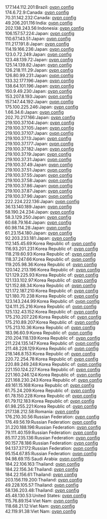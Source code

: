 177.144.112.201:Brazil: [ovpn config](vpn/177_144_112_201.ovpn)  
174.6.72.9:Canada: [ovpn config](vpn/174_6_72_9.ovpn)  
70.31.142.232:Canada: [ovpn config](vpn/70_31_142_232.ovpn)  
49.206.201.116:India: [ovpn config](vpn/49_206_201_116.ovpn)  
202.138.243.56:Indonesia: [ovpn config](vpn/202_138_243_56.ovpn)  
106.157.57.224:Japan: [ovpn config](vpn/106_157_57_224.ovpn)  
110.67.143.51:Japan: [ovpn config](vpn/110_67_143_51.ovpn)  
111.217.191.8:Japan: [ovpn config](vpn/111_217_191_8.ovpn)  
114.19.166.236:Japan: [ovpn config](vpn/114_19_166_236.ovpn)  
123.0.72.249:Japan: [ovpn config](vpn/123_0_72_249.ovpn)  
123.48.139.72:Japan: [ovpn config](vpn/123_48_139_72.ovpn)  
125.14.139.82:Japan: [ovpn config](vpn/125_14_139_82.ovpn)  
126.218.111.29:Japan: [ovpn config](vpn/126_218_111_29.ovpn)  
126.80.99.231:Japan: [ovpn config](vpn/126_80_99_231.ovpn)  
133.32.177.196:Japan: [ovpn config](vpn/133_32_177_196.ovpn)  
138.64.101.196:Japan: [ovpn config](vpn/138_64_101_196.ovpn)  
150.9.49.230:Japan: [ovpn config](vpn/150_9_49_230.ovpn)  
153.207.8.193:Japan: [ovpn config](vpn/153_207_8_193.ovpn)  
157.147.44.192:Japan: [ovpn config](vpn/157_147_44_192.ovpn)  
175.100.225.246:Japan: [ovpn config](vpn/175_100_225_246.ovpn)  
1.66.34.6:Japan: [ovpn config](vpn/1_66_34_6.ovpn)  
202.70.217.166:Japan: [ovpn config](vpn/202_70_217_166.ovpn)  
219.100.37.104:Japan: [ovpn config](vpn/219_100_37_104.ovpn)  
219.100.37.105:Japan: [ovpn config](vpn/219_100_37_105.ovpn)  
219.100.37.107:Japan: [ovpn config](vpn/219_100_37_107.ovpn)  
219.100.37.13:Japan: [ovpn config](vpn/219_100_37_13.ovpn)  
219.100.37.177:Japan: [ovpn config](vpn/219_100_37_177.ovpn)  
219.100.37.182:Japan: [ovpn config](vpn/219_100_37_182.ovpn)  
219.100.37.19:Japan: [ovpn config](vpn/219_100_37_19.ovpn)  
219.100.37.31:Japan: [ovpn config](vpn/219_100_37_31.ovpn)  
219.100.37.49:Japan: [ovpn config](vpn/219_100_37_49.ovpn)  
219.100.37.51:Japan: [ovpn config](vpn/219_100_37_51.ovpn)  
219.100.37.55:Japan: [ovpn config](vpn/219_100_37_55.ovpn)  
219.100.37.58:Japan: [ovpn config](vpn/219_100_37_58.ovpn)  
219.100.37.86:Japan: [ovpn config](vpn/219_100_37_86.ovpn)  
219.100.37.87:Japan: [ovpn config](vpn/219_100_37_87.ovpn)  
219.100.37.96:Japan: [ovpn config](vpn/219_100_37_96.ovpn)  
222.224.222.136:Japan: [ovpn config](vpn/222_224_222_136.ovpn)  
36.13.140.189:Japan: [ovpn config](vpn/36_13_140_189.ovpn)  
58.190.24.234:Japan: [ovpn config](vpn/58_190_24_234.ovpn)  
58.3.129.250:Japan: [ovpn config](vpn/58_3_129_250.ovpn)  
60.68.79.164:Japan: [ovpn config](vpn/60_68_79_164.ovpn)  
60.98.114.28:Japan: [ovpn config](vpn/60_98_114_28.ovpn)  
61.23.154.180:Japan: [ovpn config](vpn/61_23_154_180.ovpn)  
92.203.233.181:Japan: [ovpn config](vpn/92_203_233_181.ovpn)  
112.145.45.69:Korea Republic of: [ovpn config](vpn/112_145_45_69.ovpn)  
116.93.201.231:Korea Republic of: [ovpn config](vpn/116_93_201_231.ovpn)  
118.219.60.93:Korea Republic of: [ovpn config](vpn/118_219_60_93.ovpn)  
118.37.247.66:Korea Republic of: [ovpn config](vpn/118_37_247_66.ovpn)  
119.205.98.36:Korea Republic of: [ovpn config](vpn/119_205_98_36.ovpn)  
120.142.213.196:Korea Republic of: [ovpn config](vpn/120_142_213_196.ovpn)  
121.129.225.93:Korea Republic of: [ovpn config](vpn/121_129_225_93.ovpn)  
121.133.102.97:Korea Republic of: [ovpn config](vpn/121_133_102_97.ovpn)  
121.152.88.34:Korea Republic of: [ovpn config](vpn/121_152_88_34.ovpn)  
121.172.187.210:Korea Republic of: [ovpn config](vpn/121_172_187_210.ovpn)  
121.180.70.238:Korea Republic of: [ovpn config](vpn/121_180_70_238.ovpn)  
123.143.244.99:Korea Republic of: [ovpn config](vpn/123_143_244_99.ovpn)  
124.111.25.216:Korea Republic of: [ovpn config](vpn/124_111_25_216.ovpn)  
125.132.43.152:Korea Republic of: [ovpn config](vpn/125_132_43_152.ovpn)  
175.210.207.226:Korea Republic of: [ovpn config](vpn/175_210_207_226.ovpn)  
175.210.89.207:Korea Republic of: [ovpn config](vpn/175_210_89_207.ovpn)  
175.213.10.36:Korea Republic of: [ovpn config](vpn/175_213_10_36.ovpn)  
183.96.60.9:Korea Republic of: [ovpn config](vpn/183_96_60_9.ovpn)  
210.204.118.139:Korea Republic of: [ovpn config](vpn/210_204_118_139.ovpn)  
211.224.135.147:Korea Republic of: [ovpn config](vpn/211_224_135_147.ovpn)  
211.48.228.129:Korea Republic of: [ovpn config](vpn/211_48_228_129.ovpn)  
218.146.8.153:Korea Republic of: [ovpn config](vpn/218_146_8_153.ovpn)  
220.72.254.78:Korea Republic of: [ovpn config](vpn/220_72_254_78.ovpn)  
220.89.249.248:Korea Republic of: [ovpn config](vpn/220_89_249_248.ovpn)  
221.150.124.227:Korea Republic of: [ovpn config](vpn/221_150_124_227.ovpn)  
221.160.246.124:Korea Republic of: [ovpn config](vpn/221_160_246_124.ovpn)  
221.168.230.243:Korea Republic of: [ovpn config](vpn/221_168_230_243.ovpn)  
49.161.15.168:Korea Republic of: [ovpn config](vpn/49_161_15_168.ovpn)  
61.75.24.209:Korea Republic of: [ovpn config](vpn/61_75_24_209.ovpn)  
61.78.150.228:Korea Republic of: [ovpn config](vpn/61_78_150_228.ovpn)  
61.79.112.183:Korea Republic of: [ovpn config](vpn/61_79_112_183.ovpn)  
61.98.255.221:Korea Republic of: [ovpn config](vpn/61_98_255_221.ovpn)  
217.138.212.58:Romania: [ovpn config](vpn/217_138_212_58.ovpn)  
176.210.30.56:Russian Federation: [ovpn config](vpn/176_210_30_56.ovpn)  
176.49.56.19:Russian Federation: [ovpn config](vpn/176_49_56_19.ovpn)  
31.220.188.196:Russian Federation: [ovpn config](vpn/31_220_188_196.ovpn)  
79.111.40.159:Russian Federation: [ovpn config](vpn/79_111_40_159.ovpn)  
85.117.235.136:Russian Federation: [ovpn config](vpn/85_117_235_136.ovpn)  
90.157.78.186:Russian Federation: [ovpn config](vpn/90_157_78_186.ovpn)  
94.137.37.172:Russian Federation: [ovpn config](vpn/94_137_37_172.ovpn)  
95.154.67.85:Russian Federation: [ovpn config](vpn/95_154_67_85.ovpn)  
94.98.69.115:Saudi Arabia: [ovpn config](vpn/94_98_69_115.ovpn)  
184.22.106.163:Thailand: [ovpn config](vpn/184_22_106_163.ovpn)  
184.22.156.34:Thailand: [ovpn config](vpn/184_22_156_34.ovpn)  
184.22.156.61:Thailand: [ovpn config](vpn/184_22_156_61.ovpn)  
203.156.119.200:Thailand: [ovpn config](vpn/203_156_119_200.ovpn)  
49.228.105.57:Thailand: [ovpn config](vpn/49_228_105_57.ovpn)  
58.136.203.48:Thailand: [ovpn config](vpn/58_136_203_48.ovpn)  
45.48.130.53:United States: [ovpn config](vpn/45_48_130_53.ovpn)  
115.76.89.154:Viet Nam: [ovpn config](vpn/115_76_89_154.ovpn)  
118.68.21.12:Viet Nam: [ovpn config](vpn/118_68_21_12.ovpn)  
42.119.91.38:Viet Nam: [ovpn config](vpn/42_119_91_38.ovpn)  
